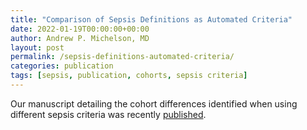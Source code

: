 ```yaml
---
title: "Comparison of Sepsis Definitions as Automated Criteria"
date: 2022-01-19T00:00:00+00:00
author: Andrew P. Michelson, MD
layout: post
permalink: /sepsis-definitions-automated-criteria/
categories: publication
tags: [sepsis, publication, cohorts, sepsis criteria]
---
```


Our manuscript detailing the cohort differences identified when using different sepsis criteria was recently [published](https://journals.lww.com/ccmjournal/Fulltext/2021/04000/Comparison_of_Sepsis_Definitions_as_Automated.30.aspx).
